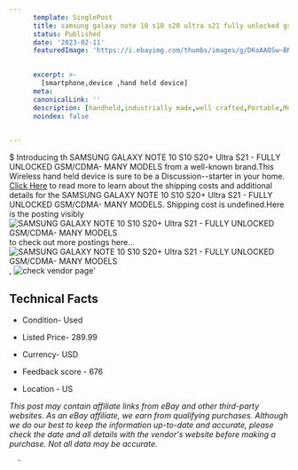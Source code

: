 ```yaml
---
      template: SinglePost
      title: samsung galaxy note 10 s10 s20 ultra s21 fully unlocked gsm cdma many models
      status: Published
      date: '2023-02-11'
      featuredImage: 'https://i.ebayimg.com/thumbs/images/g/DKoAAOSw~BNjkN42/s-l225.jpg'
       

      excerpt: >-
        [smartphone,device ,hand held device]
      meta:
      canonicalLink: ''
      description: [handheld,industrially made,well crafted,Portable,Mobile,Compact,Convenient,Lightweight,Maneuverable,Man-portable,Miniature,Carriable,Hand-held,Light,Holdable,Transportable,Mobile device,Pocket-sized,On-the-go,Wireless,Cordless,Compact size,Convenient size, smartphone,device ,hand held device]
      noindex: false
      

---
```

$
      Introducing th SAMSUNG GALAXY NOTE 10 S10 S20+ Ultra S21 - FULLY UNLOCKED GSM/CDMA- MANY MODELS from a well-known brand.This Wireless hand held device is sure to be a Discussion--starter in your home. [Click Here](https://www.ebay.com/itm/324842105036?hash=item4ba21928cc%3Ag%3ADKoAAOSw%7EBNjkN42&mkevt=1&mkcid=1&mkrid=711-53200-19255-0&campid=%253CePNCampaignId%253E&customid=%253CreferenceId%253E&toolid=10049) to read more to learn about the shipping costs and additional details for the SAMSUNG GALAXY NOTE 10 S10 S20+ Ultra S21 - FULLY UNLOCKED GSM/CDMA- MANY MODELS. Shipping cost is undefined.Here is the posting visibly ![SAMSUNG GALAXY NOTE 10 S10 S20+ Ultra S21 - FULLY UNLOCKED GSM/CDMA- MANY MODELS](https://i.ebayimg.com/thumbs/images/g/DKoAAOSw~BNjkN42/s-l225.jpg) to check out more postings here... ![SAMSUNG GALAXY NOTE 10 S10 S20+ Ultra S21 - FULLY UNLOCKED GSM/CDMA- MANY MODELS](https://i.ebayimg.com/images/g/DKoAAOSw~BNjkN42/s-l1200.jpg), ![check vendor page]()'

      

 ## Technical Facts 



     
      

 - Condition- Used 


      

 - Listed Price- 289.99 


      

 - Currency- USD 


      

 - Feedback score - 676 


      

 - Location - US 


      
      

 *_This post may contain affiliate links from eBay and other third-party websites. As an eBay affiliate, we earn from qualifying purchases. Although we do our best to keep the information up-to-date and accurate, please check the date and all details with the vendor's website before making a purchase. Not all data may be accurate._*




      -
